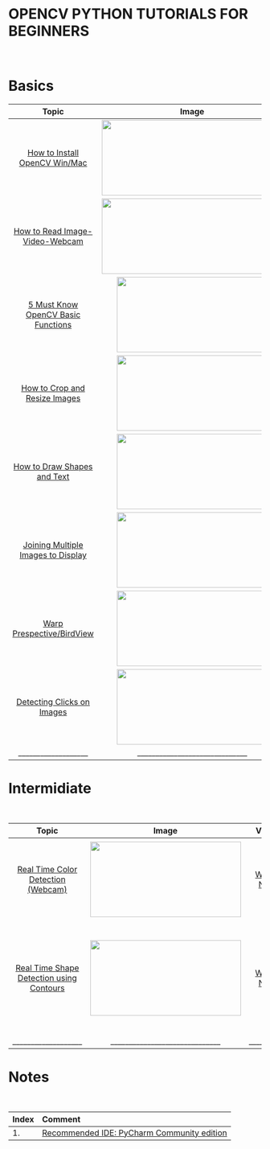 

# OPENCV PYTHON TUTORIALS FOR BEGINNERS
</br>

# Basics 

|Topic|Image|Video|Description|
|:----:|:----:|:----:|:----:|
| [How to Install OpenCV Win/Mac](https://github.com/murtazahassan/OpenCV-Python-Tutorials-for-Beginners/edit/master/Basics/Intsall.py)| <img src="https://github.com/murtazahassan/OpenCV-Python-Tutorials-for-Beginners/blob/master/thumbnails/0.jpg" width="360" height="150" /> |[Watch Now](https://www.youtube.com/watch?v=CJXIjApHYVs&list=PLMoSUbG1Q_r_sc0x7ndCsqdIkL7dwrmNF) |  Read images using opencv library. Show using Opencv and Matplot library </br> |
| [How to Read Image-Video-Webcam](https://github.com/murtazahassan/OpenCV-Python-Tutorials-for-Beginners/blob/master/Basics/Read_Image_Video_Webcam.py)| <img src="https://github.com/murtazahassan/OpenCV-Python-Tutorials-for-Beginners/blob/master/thumbnails/1.jpg" width="360" height="150" />  |[Watch Now](https://www.youtube.com/watch?v=gH_kQZo-NSk&list=PLMoSUbG1Q_r_sc0x7ndCsqdIkL7dwrmNF&index=2) | Convert RGB images to Gray Scale  </br> |
| [5 Must Know OpenCV Basic Functions](https://github.com/murtazahassan/OpenCV-Python-Tutorials-for-Beginners/blob/master/Basics/5_Must_Know_OpenCV_Functions.py)| <img src="https://github.com/murtazahassan/OpenCV-Python-Tutorials-for-Beginners/blob/master/thumbnails/2.jpg" width="300" height="150" /> |[Watch Now](https://www.youtube.com/watch?v=7kHhz7nkpBw&list=PLMoSUbG1Q_r_sc0x7ndCsqdIkL7dwrmNF&index=3) |       Split The RGB  Channels to view seperately  </br> |
| [How to Crop and Resize Images](https://github.com/murtazahassan/OpenCV-Python-Tutorials-for-Beginners/blob/master/Basics/Crop_Resize_Images.py)| <img src="https://github.com/murtazahassan/OpenCV-Python-Tutorials-for-Beginners/blob/master/thumbnails/3.jpg" width="300" height="150" /> |[Watch Now](https://www.youtube.com/watch?v=7kHhz7nkpBw&list=PLMoSUbG1Q_r_sc0x7ndCsqdIkL7dwrmNF&index=4) |        Split The HSV  Channels to view seperately  </br> |
| [How to Draw Shapes and Text](https://github.com/murtazahassan/OpenCV-Python-Tutorials-for-Beginners/blob/master/Basics/Draw_Shapes_Text.py)| <img src="https://github.com/murtazahassan/OpenCV-Python-Tutorials-for-Beginners/blob/master/thumbnails/4.jpg" width="300" height="150" /> |[Watch Now](https://www.youtube.com/watch?v=CJXIjApHYVs&list=PLMoSUbG1Q_r_sc0x7ndCsqdIkL7dwrmNF) |       Increase /Decreace the Width and height of the image   </br> |
| [Joining Multiple Images to Display](https://github.com/murtazahassan/OpenCV-Python-Tutorials-for-Beginners/blob/master/Basics/Joining_Multiple_Images_To_Display.py)| <img src="https://github.com/murtazahassan/OpenCV-Python-Tutorials-for-Beginners/blob/master/thumbnails/5.jpg" width="300" height="150" /> |[Watch Now](https://www.youtube.com/watch?v=CJXIjApHYVs&list=PLMoSUbG1Q_r_sc0x7ndCsqdIkL7dwrmNF) |       Get selected part of an image   </br> |
| [Warp Prespective/BirdView](https://github.com/murtazahassan/OpenCV-Python-Tutorials-for-Beginners/blob/master/Basics/Warp_Prespective.py)| <img src="https://github.com/murtazahassan/OpenCV-Python-Tutorials-for-Beginners/blob/master/thumbnails/6.jpg" width="300" height="150" /> |[Watch Now](https://www.youtube.com/watch?v=CJXIjApHYVs&list=PLMoSUbG1Q_r_sc0x7ndCsqdIkL7dwrmNF) |       Plot RGB values of an image in form of a Histogram  </br> |
| [Detecting Clicks on Images](https://github.com/murtazahassan/OpenCV-Python-Tutorials-for-Beginners/blob/master/Basics/Detecting_Clicks_On_Images.py)| <img src="https://github.com/murtazahassan/OpenCV-Python-Tutorials-for-Beginners/blob/master/thumbnails/7.jpg" width="300" height="150" /> |[Watch Now](https://www.youtube.com/watch?v=CJXIjApHYVs&list=PLMoSUbG1Q_r_sc0x7ndCsqdIkL7dwrmNF)       |In this video we will learn how to detect clicks on an image. Using these x and y coordinates detected we will warp an image .   </br> |
|___________________|______________________________|__________| ____________________________


# Intermidiate 
</br>


|Topic|Image|Video|Description|
|:----:|:----:|:----:|:----:|
| [Real Time Color Detection (Webcam)](https://github.com/murtazahassan/OpenCV-Python-Tutorials-for-Beginners/blob/master/Intermediate/RealTime_Color_Detection.py)| <img src="https://github.com/murtazahassan/OpenCV-Python-Tutorials-for-Beginners/blob/master/thumbnails/8.jpg" width="300" height="150" />  |[Watch Now](https://www.youtube.com/watch?v=CJXIjApHYVs&list=PLMoSUbG1Q_r_sc0x7ndCsqdIkL7dwrmNF)     | In this video we will learn how to detect any color in an image using the HSV space with the help of opencv Trackbars. We will also stack the images together to make the workflow smoother. </br> |
| [Real Time Shape Detection using Contours](https://github.com/murtazahassan/OpenCV-Python-Tutorials-for-Beginners/blob/master/Intermediate/RealTime_Shape_Detection_Contours.py)| <img src="https://github.com/murtazahassan/OpenCV-Python-Tutorials-for-Beginners/blob/master/thumbnails/9.jpg" width="300" height="150" />  |[Watch Now](https://www.youtube.com/watch?v=CJXIjApHYVs&list=PLMoSUbG1Q_r_sc0x7ndCsqdIkL7dwrmNF)   | In this video we will learn how to detect shapes of objects by finding their contours. Contours are basically outline that bound the shape or form of an object. So we will be detecting multiple shapes and how many corners points each shape has along with its area .   </br> |
|___________________|______________________________|__________| ____________________________



# Notes
</br>

|Index|Comment|
|:---|:---|
|1.|[Recommended IDE: PyCharm Community edition](https://www.jetbrains.com/pycharm/download/)|
